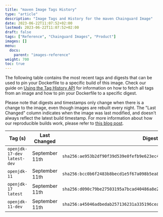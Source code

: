 ```yaml
---
title: "maven Image Tags History"
type: "article"
description: "Image Tags and History for the maven Chainguard Image"
date: 2023-06-22T11:07:52+02:00
lastmod: 2023-06-22T11:07:52+02:00
draft: false
tags: ["Reference", "Chainguard Images", "Product"]
images: []
menu:
  docs:
    parent: "images-reference"
weight: 700
toc: true
---
```


The following table contains the most recent tags and digests that can be used to pin your Dockerfile to a specific build of this image. Check our guide on [Using the Tag History API](/chainguard/chainguard-images/using-the-tag-history-api/) for information on how to fetch all tags from an image and how to pin your Dockerfile to a specific digest.

Please note that digests and timestamps only change when there is a change to the image, even though images are rebuilt every night. The "Last Changed" column indicates when the image was last modified, and doesn't always reflect the latest build timestamp. For more information about how our reproducible builds work, please refer to [this blog post](https://www.chainguard.dev/unchained/reproducing-chainguards-reproducible-image-builds).

| Tag (s)                        | Last Changed   | Digest                                                                    |
|--------------------------------|----------------|---------------------------------------------------------------------------|
|  `openjdk-17-dev` `latest-dev` | September 11th | `sha256:ae953b2df90f39d539e0fefb9e623ec4cc78d1e8a42a7c2246f625fe319b8102` |
|  `openjdk-11`                  | September 11th | `sha256:bcc0b6f2483b8becd1e5f67a098b5ea85239deb33e1d6d953b4b675b69f009a3` |
|  `openjdk-17` `latest`         | September 11th | `sha256:d090c79be27503195a7bcad40486a8e271d9c9149e9d005052e626a82b321a25` |
|  `openjdk-11-dev`              | September 11th | `sha256:a45046adbedab257136231a335196cea63a9fc7beaf5bd1f036e7e993ad7c8e6` |
